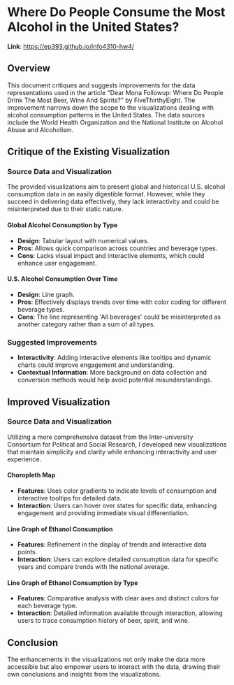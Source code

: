 # Where Do People Consume the Most Alcohol in the United States?

**Link**: https://ep393.github.io/info4310-hw4/

## Overview
This document critiques and suggests improvements for the data representations used in the article "Dear Mona Followup: Where Do People Drink The Most Beer, Wine And Spirits?" by FiveThirthyEight. The improvement narrows down the scope to the visualizations dealing with alcohol consumption patterns in the United States. The data sources include the World Health Organization and the National Institute on Alcohol Abuse and Alcoholism.

## Critique of the Existing Visualization

### Source Data and Visualization
The provided visualizations aim to present global and historical U.S. alcohol consumption data in an easily digestible format. However, while they succeed in delivering data effectively, they lack interactivity and could be misinterpreted due to their static nature.

#### Global Alcohol Consumption by Type
- **Design**: Tabular layout with numerical values.
- **Pros**: Allows quick comparison across countries and beverage types.
- **Cons**: Lacks visual impact and interactive elements, which could enhance user engagement.

#### U.S. Alcohol Consumption Over Time
- **Design**: Line graph.
- **Pros**: Effectively displays trends over time with color coding for different beverage types.
- **Cons**: The line representing 'All beverages' could be misinterpreted as another category rather than a sum of all types.

### Suggested Improvements
- **Interactivity**: Adding interactive elements like tooltips and dynamic charts could improve engagement and understanding.
- **Contextual Information**: More background on data collection and conversion methods would help avoid potential misunderstandings.

## Improved Visualization

### Source Data and Visualization
Utilizing a more comprehensive dataset from the Inter-university Consortium for Political and Social Research, I developed new visualizations that maintain simplicity and clarity while enhancing interactivity and user experience.

#### Choropleth Map
- **Features**: Uses color gradients to indicate levels of consumption and interactive tooltips for detailed data.
- **Interaction**: Users can hover over states for specific data, enhancing engagement and providing immediate visual differentiation.

#### Line Graph of Ethanol Consumption
- **Features**: Refinement in the display of trends and interactive data points.
- **Interaction**: Users can explore detailed consumption data for specific years and compare trends with the national average.

#### Line Graph of Ethanol Consumption by Type
- **Features**: Comparative analysis with clear axes and distinct colors for each beverage type.
- **Interaction**: Detailed information available through interaction, allowing users to trace consumption history of beer, spirit, and wine.

## Conclusion
The enhancements in the visualizations not only make the data more accessible but also empower users to interact with the data, drawing their own conclusions and insights from the visualizations.
